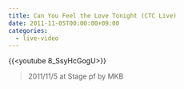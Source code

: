 ```yaml
---
title: Can You Feel the Love Tonight (CTC Live)
date: 2011-11-05T00:00:00+09:00
categories:
  - live-video
---
```


{{<youtube 8_SsyHcGogU>}}

> 2011/11/5 at Stage pf by MKB